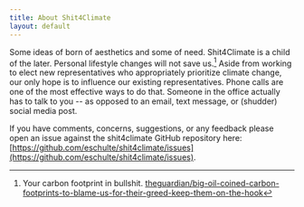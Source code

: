 ```yaml
---
title: About Shit4Climate
layout: default
---
```


Some ideas of born of aesthetics and some of need.  Shit4Climate is a
child of the later.  Personal lifestyle changes will not save
us.[^footprint] Aside from working to elect new representatives who
appropriately prioritize climate change, our only hope is to influence
our existing representatives.  Phone calls are one of the most
effective ways to do that.  Someone in the office actually has to talk
to you -- as opposed to an email, text message, or (shudder) social
media post.

If you have comments, concerns, suggestions, or any feedback please
open an issue against the shit4climate GitHub repository here:
[https://github.com/eschulte/shit4climate/issues](https://github.com/eschulte/shit4climate/issues).

[^footprint]: Your carbon footprint in bullshit.  [theguardian/big-oil-coined-carbon-footprints-to-blame-us-for-their-greed-keep-them-on-the-hook](https://www.theguardian.com/commentisfree/2021/aug/23/big-oil-coined-carbon-footprints-to-blame-us-for-their-greed-keep-them-on-the-hook)
